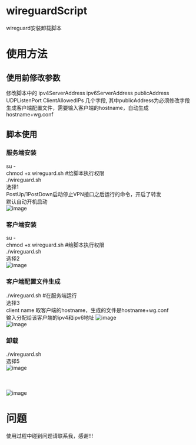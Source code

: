 # wireguardScript
wireguard安装卸载脚本

# 使用方法
## 使用前修改参数
修改脚本中的
ipv4ServerAddress
ipv6ServerAddress
publicAddress
UDPListenPort
ClientAllowedIPs
几个字段,
其中publicAddress为必须修改字段 <br>
生成客户端配置文件，需要输入客户端的hostname，自动生成hostname+wg.conf <br>

## 脚本使用
### 服务端安装
su - <br>
chmod +x  wireguard.sh #给脚本执行权限<br>
./wireguard.sh <br>
选择1 <br>
PostUp/1PostDown启动停止VPN接口之后运行的命令，开启了转发 <br>
 默认自动开机启动 <br>
![image](https://github.com/nightAsShadow/wireguardScript/blob/main/img/install.png) <br>

### 客户端安装
su - <br>
chmod +x  wireguard.sh #给脚本执行权限<br>
./wireguard.sh <br>
选择2 <br>
![image](https://github.com/nightAsShadow/wireguardScript/blob/main/img/clientinstall.png) <br>

### 客户端配置文件生成
./wireguard.sh  #在服务端运行<br>
选择3 <br>
client name 取客户端的hostname，生成的文件是hostname+wg.conf<br>
输入分配给该客户端的ipv4和ipv6地址
![image](https://github.com/nightAsShadow/wireguardScript/blob/main/img/createclientconf.png) <br>
![image](https://github.com/nightAsShadow/wireguardScript/blob/main/img/createclientconf1.png) <br>

### 卸载
./wireguard.sh <br>
选择5 <br>
![image](https://github.com/nightAsShadow/wireguardScript/blob/main/img/uninstall.png) <br>
<br>
<br>
<br>
![image](https://github.com/nightAsShadow/wireguardScript/blob/main/img/wireguardscript.png) <br>

# 问题
使用过程中碰到问题请联系我，感谢!!!
